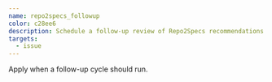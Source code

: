 ```yaml
---
name: repo2specs_followup
color: c28ee6
description: Schedule a follow-up review of Repo2Specs recommendations.
targets:
  - issue
---
```


Apply when a follow-up cycle should run.

